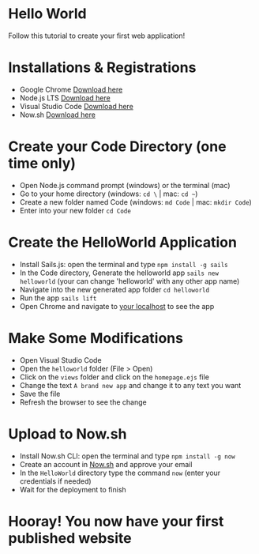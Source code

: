 # Hello World
Follow this tutorial to create your first web application!

# Installations & Registrations
- Google Chrome [Download here](https://www.google.com/chrome/browser/desktop/)
- Node.js LTS [Download here](https://nodejs.org/en/)
- Visual Studio Code [Download here](https://code.visualstudio.com/Download)
- Now.sh [Download here](https://zeit.co/download)
 
# Create your Code Directory (one time only)
- Open Node.js command prompt (windows) or the terminal (mac)
- Go to your home directory (windows: `cd \` | mac: `cd ~`) 
- Create a new folder named Code (windows: `md Code` | mac: `mkdir Code`) 
- Enter into your new folder `cd Code`

# Create the HelloWorld Application
- Install Sails.js: open the terminal and type `npm install -g sails`
- In the Code directory, Generate the helloworld app `sails new helloworld` (your can change 'helloworld' with any other app name)
- Navigate into the new generated app folder `cd helloworld`
- Run the app `sails lift`
- Open Chrome and navigate to [your localhost](http://localhost:1337) to see the app
 
# Make Some Modifications 
- Open Visual Studio Code
- Open the `helloworld` folder (File > Open)
- Click on the `views` folder and click on the `homepage.ejs` file
- Change the text `A brand new app` and change it to any text you want
- Save the file
- Refresh the browser to see the change


# Upload to Now.sh
- Install Now.sh CLI: open the terminal and type `npm install -g now`
- Create an account in [Now.sh](http://www.now.sh) and approve your email
- In the `HelloWorld` directory type the command `now` (enter your credentials if needed)
- Wait for the deployment to finish

# Hooray! You now have your first published website
